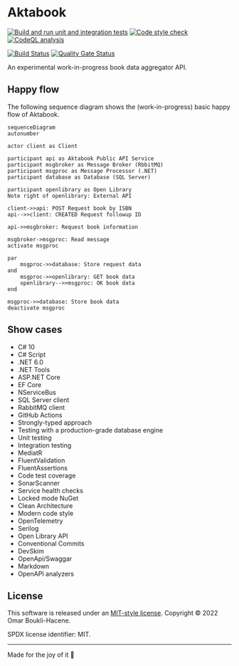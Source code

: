 # Aktabook

[![Build and run unit and integration tests](https://github.com/oboukli/aktabook/actions/workflows/build-and-test.yml/badge.svg)](https://github.com/oboukli/aktabook/actions/workflows/build-and-test.yml)
[![Code style check](https://github.com/oboukli/aktabook/actions/workflows/code-style-check.yml/badge.svg)](https://github.com/oboukli/aktabook/actions/workflows/code-style-check.yml)
[![CodeQL analysis](https://github.com/oboukli/aktabook/actions/workflows/codeql-analysis.yml/badge.svg)](https://github.com/oboukli/aktabook/actions/workflows/codeql-analysis.yml)

[![Build Status](https://dev.azure.com/omarboukli/Aktabook/_apis/build/status/oboukli.aktabook?branchName=main)](https://dev.azure.com/omarboukli/Aktabook/_build/latest?definitionId=4&branchName=main)
[![Quality Gate Status](https://sonarcloud.io/api/project_badges/measure?project=oboukli_aktabook&metric=alert_status)](https://sonarcloud.io/summary/new_code?id=oboukli_aktabook)

An experimental work-in-progress book data aggregator API.

## Happy flow

The following sequence diagram shows the (work-in-progress)
basic happy flow of Aktabook.

```mermaid
sequenceDiagram
autonumber

actor client as Client

participant api as Aktabook Public API Service
participant msgbroker as Message Broker (RbbitMQ)
participant msgproc as Message Processor (.NET)
participant database as Database (SQL Server)

participant openlibrary as Open Library
Note right of openlibrary: External API

client->>api: POST Request book by ISBN
api-->>client: CREATED Request followup ID

api->>msgbroker: Request book information

msgbroker->msgproc: Read message
activate msgproc

par
    msgproc->>database: Store request data
and
    msgproc->>openlibrary: GET book data
    openlibrary-->>msgproc: OK book data
end

msgproc->>database: Store book data
deactivate msgproc
```

## Show cases

- C# 10
- C# Script
- .NET 6.0
- .NET Tools
- ASP.NET Core
- EF Core
- NServiceBus
- SQL Server client
- RabbitMQ client
- GitHub Actions
- Strongly-typed approach
- Testing with a production-grade database engine
- Unit testing
- Integration testing
- MediatR
- FluentValidation
- FluentAssertions
- Code test coverage
- SonarScanner
- Service health checks
- Locked mode NuGet
- Clean Architecture
- Modern code style
- OpenTelemetry
- Serilog
- Open Library API
- Conventional Commits
- DevSkim
- OpenApi/Swaggar
- Markdown
- OpenAPI analyzers

## License

This software is released under an [MIT-style license](LICENSE).
Copyright © 2022 Omar Boukli-Hacene.

SPDX license identifier: MIT.

---

Made for the joy of it 🐳
